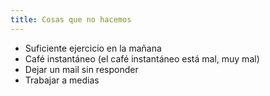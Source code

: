 ```yaml
---
title: Cosas que no hacemos
---
```

- Suficiente ejercicio en la mañana
- Café instantáneo (el café instantáneo está mal, muy mal)
- Dejar un mail sin responder
- Trabajar a medias